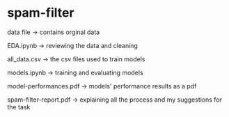 # spam-filter


data file -> contains orginal data

EDA.ipynb -> reviewing the data and cleaning

all_data.csv  -> the csv files used to train models

models.ipynb -> training and evaluating models


model-performances.pdf -> models' performance results as a pdf

spam-filter-report.pdf -> explaining all the process and my suggestions for the task
